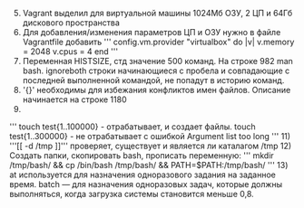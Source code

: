 5) Vagrant выделил для виртуальной машины 1024Мб ОЗУ, 2 ЦП и 64Гб дискового пространства
6) Для добавления/изменения параметров ЦП и ОЗУ нужно в файле Vagrantfile добавить 
'''
config.vm.provider "virtualbox" do |v|
  v.memory = 2048
  v.cpus = 4
end
'''
8) Переменная HISTSIZE, стд значение 500 команд. На строке 982 man bash.
ignoreboth строки начинающиеся с пробела и совпадающие с последней выполненной командой, не попадут в историю команд.
9) '{}' необходимы для избежания конфликтов имен файлов. Описание начинается на строке 1180
10)
'''
touch test{1..100000} - отрабатывает, и создает файлы.
touch test{1..300000} - не отрабатывает с ошибкой Argument list too long
'''
11) '''[[ -d /tmp ]]''' проверяет, существует и является ли каталагом /tmp
12) Создать папки, скопировать bash, прописать переменную: 
'''
mkdir /tmp/bash/ && cp /bin/bash /tmp/bash/ && PATH=$PATH:/tmp/bash/
'''
13) 
at используется для назначения одноразового задания на заданное время. 
batch — для назначения одноразовых задач, которые должны выполняться, когда загрузка системы становится меньше 0,8.